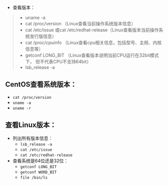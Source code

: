 + 查看版本：
> + uname -a 
> + cat /proc/version （Linux查看当前操作系统版本信息） 
> + cat /etc/issue 或cat /etc/redhat-release（Linux查看版本当前操作系统发行版信息） 
> + cat /proc/cpuinfo （Linux查看cpu相关信息，包括型号、主频、内核信息等） 
> + getconf LONG_BIT （Linux查看版本说明当前CPU运行在32bit模式下， 但不代表CPU不支持64bit） 
> + lsb_release -a

## CentOS查看系统版本：
+ `cat /proc/version`
+ `uname -a`
+ `uname -r`

## 查看Linux版本：
+ 列出所有版本信息：
	+ `lsb_release -a`
	+ `cat /etc/issue`
	+ `cat /etc/redhat-release`
+ 查看系统是64位还是32位：
	+ `getconf LONG_BIT`	
	+ `getconf WORD_BIT`
	+ `file /bin/ls`


